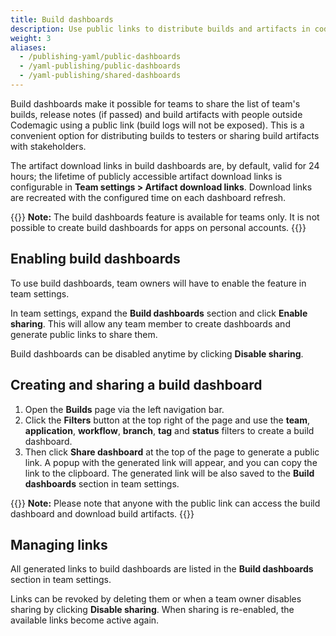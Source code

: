```yaml
---
title: Build dashboards
description: Use public links to distribute builds and artifacts in codemagic.yaml
weight: 3
aliases: 
  - /publishing-yaml/public-dashboards
  - /yaml-publishing/public-dashboards
  - /yaml-publishing/shared-dashboards
---
```


Build dashboards make it possible for teams to share the list of team's builds, release notes (if passed) and build artifacts with people outside Codemagic using a public link (build logs will not be exposed). This is a convenient option for distributing builds to testers or sharing build artifacts with stakeholders.

The artifact download links in build dashboards are, by default, valid for 24 hours; the lifetime of publicly accessible artifact download links is configurable in **Team settings > Artifact download links**. Download links are recreated with the configured time on each dashboard refresh.

{{<notebox>}}
**Note:** The build dashboards feature is available for teams only. It is not possible to create build dashboards for apps on personal accounts.
{{</notebox>}}

## Enabling build dashboards

To use build dashboards, team owners will have to enable the feature in team settings. 

In team settings, expand the **Build dashboards** section and click **Enable sharing**. This will allow any team member to create dashboards and generate public links to share them.

Build dashboards can be disabled anytime by clicking **Disable sharing**.

## Creating and sharing a build dashboard

1. Open the **Builds** page via the left navigation bar.
2. Click the **Filters** button at the top right of the page and use the **team**, **application**, **workflow**, **branch**, **tag** and **status** filters to create a build dashboard.
3. Then click **Share dashboard** at the top of the page to generate a public link. A popup with the generated link will appear, and you can copy the link to the clipboard. The generated link will be also saved to the **Build dashboards** section in team settings.

{{<notebox>}}
**Note:** Please note that anyone with the public link can access the build dashboard and download build artifacts.
{{</notebox>}}

## Managing links

All generated links to build dashboards are listed in the **Build dashboards** section in team settings.

Links can be revoked by deleting them or when a team owner disables sharing by clicking **Disable sharing**. When sharing is re-enabled, the available links become active again.
